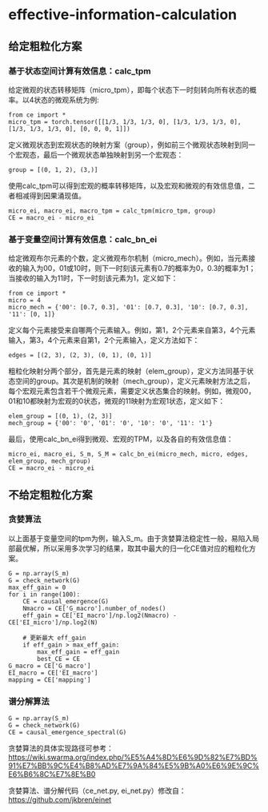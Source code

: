 # effective-information-calculation
## 给定粗粒化方案
### 基于状态空间计算有效信息：calc_tpm
给定微观的状态转移矩阵（micro_tpm），即每个状态下一时刻转向所有状态的概率。以4状态的微观系统为例:

    from ce import *
    micro_tpm = torch.tensor([[1/3, 1/3, 1/3, 0], [1/3, 1/3, 1/3, 0], [1/3, 1/3, 1/3, 0], [0, 0, 0, 1]])
    
定义微观状态到宏观状态的映射方案（group），例如前三个微观状态映射到同一个宏观态，最后一个微观状态单独映射到另一个宏观态：

    group = [(0, 1, 2), (3,)]
    
使用calc_tpm可以得到宏观的概率转移矩阵，以及宏观和微观的有效信息值，二者相减得到因果涌现值。

    micro_ei, macro_ei, macro_tpm = calc_tpm(micro_tpm, group)
    CE = macro_ei - micro_ei

    
### 基于变量空间计算有效信息：calc_bn_ei
给定微观布尔元素的个数，定义微观布尔机制（micro_mech）。例如，当元素接收的输入为00，01或10时，则下一时刻该元素有0.7的概率为0，0.3的概率为1；当接收的输入为11时，下一时刻该元素为1，定义如下：

    from ce import *
    micro = 4
    micro_mech = {'00': [0.7, 0.3], '01': [0.7, 0.3], '10': [0.7, 0.3], '11': [0, 1]}

定义每个元素接受来自哪两个元素输入。例如，第1，2个元素来自第3，4个元素输入，第3，4个元素来自第1，2个元素输入，定义方法如下：

    edges = [(2, 3), (2, 3), (0, 1), (0, 1)]

粗粒化映射分两个部分，首先是元素的映射（elem_group），定义方法同基于状态空间的group。其次是机制的映射（mech_group），定义元素映射方法之后，每个宏观元素包含若干个微观元素，需要定义状态集合的映射。例如，微观00，01和10都映射为宏观的0状态，微观的11映射为宏观1状态，定义如下：

    elem_group = [(0, 1), (2, 3)]
    mech_group = {'00': '0', '01': '0', '10': '0', '11': '1'}
    
最后，使用calc_bn_ei得到微观、宏观的TPM，以及各自的有效信息值：

    micro_ei, macro_ei, S_m, S_M = calc_bn_ei(micro_mech, micro, edges, elem_group, mech_group)
    CE = macro_ei - micro_ei


## 不给定粗粒化方案
### 贪婪算法
以上面基于变量空间的tpm为例，输入S_m。由于贪婪算法稳定性一般，易陷入局部最优解，所以采用多次学习的结果，取其中最大的归一化CE值对应的粗粒化方案。

    G = np.array(S_m)
    G = check_network(G)
    max_eff_gain = 0
    for i in range(100):
        CE = causal_emergence(G)
        Nmacro = CE['G_macro'].number_of_nodes()
        eff_gain = CE['EI_macro']/np.log2(Nmacro) - CE['EI_micro']/np.log2(N)

        # 更新最大 eff_gain
        if eff_gain > max_eff_gain:
            max_eff_gain = eff_gain
            best_CE = CE
    G_macro = CE['G_macro']
    EI_macro = CE['EI_macro']
    mapping = CE['mapping']
            

### 谱分解算法
    G = np.array(S_m)
    G = check_network(G)
    CE = causal_emergence_spectral(G)
    
贪婪算法的具体实现路径可参考：https://wiki.swarma.org/index.php/%E5%A4%8D%E6%9D%82%E7%BD%91%E7%BB%9C%E4%B8%AD%E7%9A%84%E5%9B%A0%E6%9E%9C%E6%B6%8C%E7%8E%B0

贪婪算法、谱分解代码（ce_net.py, ei_net.py）修改自：https://github.com/jkbren/einet

    
